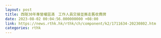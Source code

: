 ```yaml
---
layout: post
title: 西隧30年專營權屆滿　工作人員交接並撕走舊收費牌
date: 2023-08-02 00:04:56.000000000 +08:00
link: https://news.rthk.hk/rthk/ch/component/k2/1711634-20230802.htm
categories: rthk
---
```



